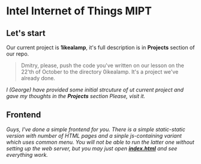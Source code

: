 # Intel Internet of Things MIPT

## Let's start

Our current project is **1ikealamp**, it's full description is in **Projects** section of our repo.

> Dmitry, please, push the code you've written on our lesson on the 22'th of October to the directory 0ikealamp. It's a project we've already done.


*I (George) have provided some initial strcuture of ut current project and gave my thoughts in the __Projects__ section Please, visit it.*

## Frontend
*Guys, I've done a simple frontend for you. There is a simple static-static version with number of HTML pages and a sinple js-containing variant which uses common menu. You will not be able to run  the latter one without setting up the web server, but you may just open __[index.html](1ikealamp/Server/static/index.html)__ and see everything work.*
